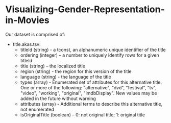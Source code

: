 # Visualizing-Gender-Representation-in-Movies

Our dataset is comprised of: 
- title.akas.tsv: 
  - titleId (string) - a tconst, an alphanumeric unique identifier of the title
  - ordering (integer) – a number to uniquely identify rows for a given titleId
  - title (string) – the localized title
  - region (string) - the region for this version of the title
  - language (string) - the language of the title
  - types (array) - Enumerated set of attributes for this alternative title. One or more of the following: "alternative", "dvd", "festival", "tv", "video", "working", "original", "imdbDisplay". New values may be added in the future without warning
  - attributes (array) - Additional terms to describe this alternative title, not enumerated
  - isOriginalTitle (boolean) – 0: not original title; 1: original title
